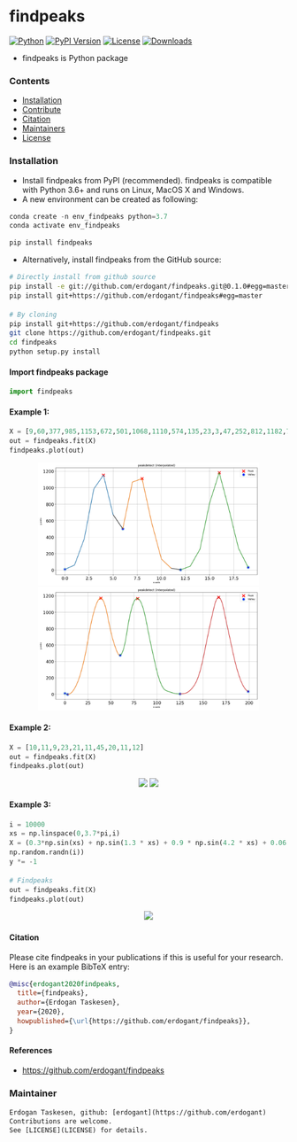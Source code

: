 # findpeaks

[![Python](https://img.shields.io/pypi/pyversions/findpeaks)](https://img.shields.io/pypi/pyversions/findpeaks)
[![PyPI Version](https://img.shields.io/pypi/v/findpeaks)](https://pypi.org/project/findpeaks/)
[![License](https://img.shields.io/badge/license-MIT-green.svg)](https://github.com/erdogant/findpeaks/blob/master/LICENSE)
[![Downloads](https://pepy.tech/badge/findpeaks/month)](https://pepy.tech/project/findpeaks/month)

* findpeaks is Python package

### Contents
- [Installation](#-installation)
- [Contribute](#-contribute)
- [Citation](#-citation)
- [Maintainers](#-maintainers)
- [License](#-copyright)

### Installation
* Install findpeaks from PyPI (recommended). findpeaks is compatible with Python 3.6+ and runs on Linux, MacOS X and Windows. 
* A new environment can be created as following:

```python
conda create -n env_findpeaks python=3.7
conda activate env_findpeaks
```

```bash
pip install findpeaks
```

* Alternatively, install findpeaks from the GitHub source:
```bash
# Directly install from github source
pip install -e git://github.com/erdogant/findpeaks.git@0.1.0#egg=master
pip install git+https://github.com/erdogant/findpeaks#egg=master

# By cloning
pip install git+https://github.com/erdogant/findpeaks
git clone https://github.com/erdogant/findpeaks.git
cd findpeaks
python setup.py install
```  

#### Import findpeaks package
```python
import findpeaks
```

#### Example 1:
```python
X = [9,60,377,985,1153,672,501,1068,1110,574,135,23,3,47,252,812,1182,741,263,33]
out = findpeaks.fit(X)
findpeaks.plot(out)
```
<p align="center">
  <img src="https://github.com/erdogant/findpeaks/blob/master/docs/figs/fig1_raw.png" width="400" />
  <img src="https://github.com/erdogant/findpeaks/blob/master/docs/figs/fig1_interpol.png" width="400" />  
</p>

#### Example 2:
```python
X = [10,11,9,23,21,11,45,20,11,12]
out = findpeaks.fit(X)
findpeaks.plot(out)
```
<p align="center">
  <img src="https://github.com/erdogant/findpeaks/blob/master/docs/figs/fig2_raw.png" width="400" />
  <img src="https://github.com/erdogant/findpeaks/blob/master/docs/figs/fig2_interpol.png" width="400" />  
</p>


#### Example 3:
```python
i = 10000
xs = np.linspace(0,3.7*pi,i)
X = (0.3*np.sin(xs) + np.sin(1.3 * xs) + 0.9 * np.sin(4.2 * xs) + 0.06 * 
np.random.randn(i))
y *= -1

# Findpeaks
out = findpeaks.fit(X)
findpeaks.plot(out)

```
<p align="center">
  <img src="https://github.com/erdogant/findpeaks/blob/master/docs/figs/fig3.png" width="600" />
</p>


#### Citation
Please cite findpeaks in your publications if this is useful for your research. Here is an example BibTeX entry:
```BibTeX
@misc{erdogant2020findpeaks,
  title={findpeaks},
  author={Erdogan Taskesen},
  year={2020},
  howpublished={\url{https://github.com/erdogant/findpeaks}},
}
```

#### References
* https://github.com/erdogant/findpeaks

### Maintainer
	Erdogan Taskesen, github: [erdogant](https://github.com/erdogant)
	Contributions are welcome.
	See [LICENSE](LICENSE) for details.
